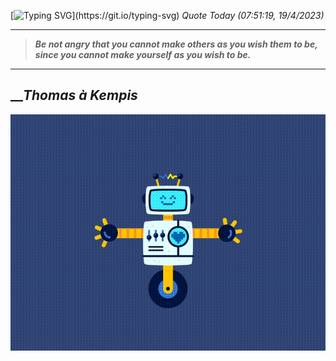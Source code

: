 [![Typing SVG](https://readme-typing-svg.herokuapp.com?font=Press+Start+2P&color=C2F784&size=35&width=900&height=100&lines=Hello+World%2C+I'm+Hung+!)](https://git.io/typing-svg) 
_Quote Today (07:51:19, 19/4/2023)_
___
>**_Be not angry that you cannot make others as you wish them to be, since you cannot make yourself as you wish to be._**
___

## __**_Thomas à Kempis_**

![RobotDance](src/assets/images/robot-dancing-dribble.gif?style=center)
